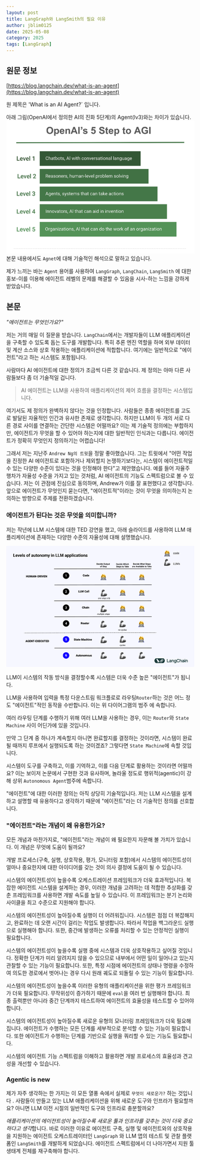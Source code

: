 ```yaml
---
layout: post
title: LangGraph와 LangSmith의 필요 이유
author: jblim0125
date: 2025-05-08
category: 2025
tags: [LangGraph]
---
```


## 원문 정보

[https://blog.langchain.dev/what-is-an-agent](https://blog.langchain.dev/what-is-an-agent)

원 제목은 'What is an AI Agent?` 입니다.

아래 그림(OpenAI에서 정의한 AI의 진화 5단계)의 Agent(lv3)와는 차이가 있습니다.
![alt text](/assets/images/what-is-ai-agent/image-01.png)
본문 내용에서도 `Agnet`에 대해 기술적인 해석으로 말하고 있습니다.

제가 느끼는 바는 `Agent` 용어를 사용하여 `LangGraph`, `LangChain`, `LangSmith` 에 대한 홍보-이를 이용해
에이전트 레벨의 문제를 해결할 수 있음을 시사-하는 느낌을 강하게 받았습니다.

## 본문

*"에이전트는 무엇인가요?"*  

저는 거의 매일 이 질문을 받습니다. `LangChain`에서는 개발자들이 LLM 애플리케이션을 구축할 수 있도록 돕는
도구를 개발합니다. 특히 추론 엔진 역할을 하며 외부 데이터 및 계산 소스와 상호 작용하는 애플리케이션에
적합합니다. 여기에는 일반적으로 "에이전트"라고 하는 시스템도 포함됩니다.

사람마다 AI 에이전트에 대한 정의가 조금씩 다른 것 같습니다. 제 정의는 아마 다른 사람들보다 좀 더 기술적일 겁니다.

> AI 에이전트는 LLM을 사용하여 애플리케이션의 제어 흐름을 결정하는 시스템입니다.

여기서도 제 정의가 완벽하지 않다는 것을 인정합니다. 사람들은 종종 에이전트를 고도로 발달된 자율적인 인간과
유사한 존재로 생각합니다. 하지만 LLM이 두 개의 서로 다른 경로 사이를 연결하는 간단한 시스템은 어떨까요?
이는 제 기술적 정의에는 부합하지만, 에이전트가 무엇을 할 수 있어야 하는지에 대한 일반적인 인식과는 다릅니다.
에이전트가 정확히 무엇인지 정의하기는 어렵습니다!

그래서 저는 지난주 `Andrew Ng의 트윗`을 정말 좋아했습니다. 그는 트윗에서 "어떤 작업을 진정한 AI 에이전트로
포함하거나 제외할지 논쟁하기보다는, 시스템이 에이전트적일 수 있는 다양한 수준이 있다는 것을 인정해야 한다"고
제안했습니다. 예를 들어 자율주행차가 자율성 수준을 가지고 있는 것처럼, AI 에이전트의 기능도 스펙트럼으로 볼 수
있습니다. 저는 이 관점에 진심으로 동의하며, Andrew가 이를 잘 표현했다고 생각합니다. 앞으로 에이전트가 무엇인지
묻는다면, "에이전트적"이라는 것이 무엇을 의미하는지 논의하는 방향으로 주제를 전환하겠습니다.

### 에이전트가 된다는 것은 무엇을 의미합니까?

저는 작년에 LLM 시스템에 대한 TED 강연을 했고, 아래 슬라이드를 사용하여 LLM 애플리케이션에 존재하는 다양한
수준의 자율성에 대해 설명했습니다.

![alt text](/assets/images/what-is-ai-agent/image-02.png)

LLM이 시스템의 작동 방식을 결정할수록 시스템은 더욱 수준 높은 "에이전트"가 됩니다.

LLM을 사용하여 입력을 특정 다운스트림 워크플로로 라우팅`Router`하는 것은 어느 정도 "에이전트"적인 동작을
수반합니다. 이는 위 다이어그램의 범주 에 속합니다.

여러 라우팅 단계를 수행하기 위해 여러 LLM을 사용하는 경우, 이는 `Router`와 `State Machine` 사이 어딘가에
있을 것입니다.

만약 그 단계 중 하나가 계속할지 아니면 완료할지를 결정하는 것이라면, 시스템이 완료될 때까지 루프에서
실행되도록 하는 것이겠죠? 그렇다면 `State Machine`에 속할 것입니다.

시스템이 도구를 구축하고, 이를 기억하고, 이를 다음 단계로 활용하는 것이라면 어떨까요? 이는 보이저 논문에서
구현한 것과 유사하며, 놀라울 정도로 행위적(agentic)이 강해 상위 `Autonomous Agent`범주에 속합니다.

"에이전트"에 대한 이러한 정의는 아직 상당히 기술적입니다. 저는 LLM 시스템을 설계하고 설명할 때 유용하다고
생각하기 때문에 "에이전트"라는 더 기술적인 정의를 선호합니다.

### "에이전트"라는 개념이 왜 유용한가요?

모든 개념과 마찬가지로, "에이전트"라는 개념이 왜 필요한지 자문해 볼 가치가 있습니다. 이 개념은 무엇에
도움이 될까요?

개발 프로세스(구축, 실행, 상호작용, 평가, 모니터링 포함)에서 시스템의 에이전트성이 얼마나 중요한지에 대한
아이디어를 갖는 것이 의사 결정에 도움이 될 수 있습니다.

시스템의 에이전트성이 높을수록 오케스트레이션 프레임워크가 더욱 효과적입니다. 복잡한 에이전트 시스템을 설계하는
경우, 이러한 개념을 고려하는 데 적합한 추상화를 갖춘 프레임워크를 사용하면 개발 속도를 높일 수 있습니다.
이 프레임워크는 분기 논리와 사이클을 최고 수준으로 지원해야 합니다.

시스템의 에이전트성이 높아질수록 실행이 더 어려워집니다. 시스템은 점점 더 복잡해지고, 완료하는 데 오랜 시간이
걸리는 작업도 발생합니다. 따라서 작업을 백그라운드 실행으로 실행해야 합니다. 또한, 중간에 발생하는 오류를 처리할
수 있는 안정적인 실행이 필요합니다.

시스템의 에이전트성이 높을수록 실행 중에 시스템과 더욱 상호작용하고 싶어질 것입니다. 정확한 단계가 미리 알려지지
않을 수 있으므로 내부에서 어떤 일이 일어나고 있는지 관찰할 수 있는 기능이 필요합니다. 또한, 특정 시점에
에이전트의 상태나 명령을 수정하여 의도한 경로에서 벗어나는 경우 다시 원래 궤도로 되돌릴 수 있는 기능이
필요합니다.

시스템의 에이전트성이 높을수록 이러한 유형의 애플리케이션을 위한 평가 프레임워크가 더욱 필요합니다. 무작위성이
증가하기 때문에 `eval`을 여러 번 실행해야 합니다. 최종 출력뿐만 아니라 중간 단계까지 테스트하여 에이전트의
효율성을 테스트할 수 있어야 합니다.

시스템의 에이전트성이 높아질수록 새로운 유형의 모니터링 프레임워크가 더욱 필요해집니다. 에이전트가 수행하는 모든
단계를 세부적으로 분석할 수 있는 기능이 필요합니다. 또한 에이전트가 수행하는 단계를 기반으로 실행을 쿼리할 수
있는 기능도 필요합니다.

시스템의 에이전트 기능 스펙트럼을 이해하고 활용하면 개발 프로세스의 효율성과 견고성을 개선할 수 있습니다.

### Agentic is new

제가 자주 생각하는 한 가지는 이 모든 열풍 속에서 실제로 `무엇이 새로운가?` 하는 것입니다 . 사람들이 만들고 있는
LLM 애플리케이션을 위해 새로운 도구와 인프라가 필요할까요? 아니면 LLM 이전 시절의 일반적인 도구와 인프라로
충분할까요?

*애플리케이션의 에이전트성이 높아질수록 새로운 툴과 인프라를 갖추는 것이 더욱 중요하다고 생각*합니다. 바로
이러한 이유로 에이전트 구축, 실행 및 에이전트와의 상호작용을 지원하는 에이전트 오케스트레이터인 `LangGraph` 와
LLM 앱의 테스트 및 관찰 플랫폼인 `LangSmith`를 개발하게 되었습니다. 에이전트 스펙트럼에서 더 나아가면서 지원 툴
생태계 전체를 재구축해야 합니다.
